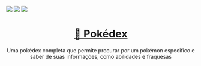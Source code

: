 <img src="https://img.shields.io/static/v1?label=Status&message=Finished&color=FFCB05&style=lat-square&logo=POKEMON"/> <img src="https://img.shields.io/static/v1?label=Version&message=v1.2&color=FF3333&style=lat-square&logo=POKEMON"/> <img src="https://img.shields.io/static/v1?label=License&message=MIT&color=33DD33&style=lat-square&logo=POKEMON"/>
    


<h1 align="center">
    <a href="https://erickpedrosa.github.io/Pokedex/">🔗 Pokédex</a>
</h1>

<p align="center">Uma pokédex completa que permite procurar por um pokémon especifico e saber de suas informações, como abilidades e fraquesas</p>


